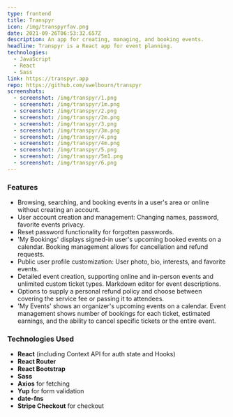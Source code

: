 ```yaml
---
type: frontend
title: Transpyr
icon: /img/transpyrfav.png
date: 2021-09-26T06:53:32.657Z
description: An app for creating, managing, and booking events.
headline: Transpyr is a React app for event planning.
technologies:
  - JavaScript
  - React
  - Sass
link: https://transpyr.app
repo: https://github.com/swelbourn/transpyr
screenshots:
  - screenshot: /img/transpyr/1.png
  - screenshot: /img/transpyr/1m.png
  - screenshot: /img/transpyr/2.png
  - screenshot: /img/transpyr/2m.png
  - screenshot: /img/transpyr/3.png
  - screenshot: /img/transpyr/3m.png
  - screenshot: /img/transpyr/4.png
  - screenshot: /img/transpyr/4m.png
  - screenshot: /img/transpyr/5.png
  - screenshot: /img/transpyr/5m1.png
  - screenshot: /img/transpyr/6.png
---
```


### Features

- Browsing, searching, and booking events in a user's area or online without creating an account.
- User account creation and management: Changing names, password, favorite events privacy.
- Reset password functionality for forgotten passwords.
- 'My Bookings' displays signed-in user's upcoming booked events on a calendar. Booking management allows for cancellation and refund requests.
- Public user profile customization: User photo, bio, interests, and favorite events.
- Detailed event creation, supporting online and in-person events and unlimited custom ticket types. Markdown editor for event descriptions.
- Options to supply a personal refund policy and choose between covering the service fee or passing it to attendees.
- 'My Events' shows an organizer's upcoming events on a calendar. Event management shows number of bookings for each ticket, estimated earnings, and the ability to cancel specific tickets or the entire event.

### Technologies Used

- **React** (including Context API for auth state and Hooks)
- **React Router**
- **React Bootstrap**
- **Sass**
- **Axios** for fetching
- **Yup** for form validation
- **date-fns**
- **Stripe Checkout** for checkout
